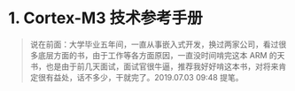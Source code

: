 # 1. Cortex-M3 技术参考手册

> 说在前面：大学毕业五年间，一直从事嵌入式开发，换过两家公司，看过很多底层方面的书，由于工作等各方面原因，一直没时间啃完这本 ARM 的天书，也是由于前几天面试，面试官很牛逼，推荐我好好啃这本书，对将来肯定很有益处，话不多少，干就完了。2019.07.03 09:48 提笔。









